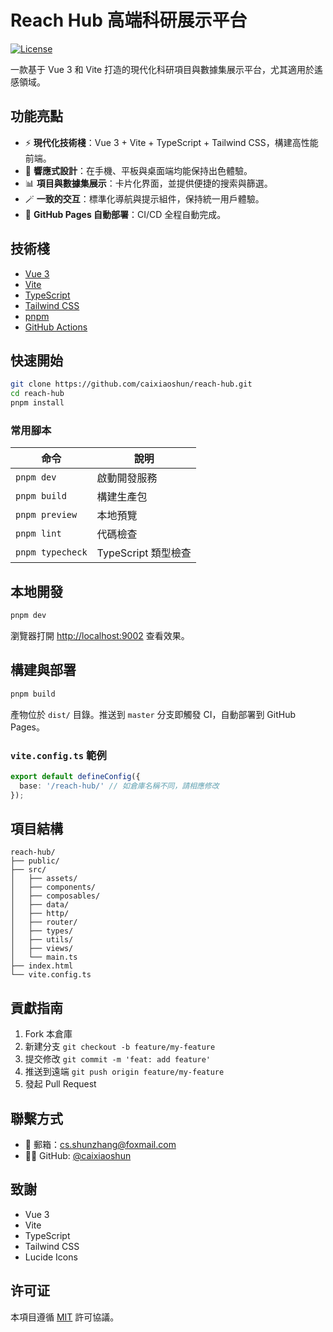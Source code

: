 # Reach Hub 高端科研展示平台

[![License](https://img.shields.io/badge/license-MIT-blue.svg)](LICENSE)

一款基于 Vue 3 和 Vite 打造的現代化科研項目與數據集展示平台，尤其適用於遙感領域。

## 功能亮點
- ⚡ **現代化技術棧**：Vue 3 + Vite + TypeScript + Tailwind CSS，構建高性能前端。
- 📱 **響應式設計**：在手機、平板與桌面端均能保持出色體驗。
- 📊 **項目與數據集展示**：卡片化界面，並提供便捷的搜索與篩選。
- 🪄 **一致的交互**：標準化導航與提示組件，保持統一用戶體驗。
- 🚀 **GitHub Pages 自動部署**：CI/CD 全程自動完成。

## 技術棧
- [Vue 3](https://vuejs.org/)
- [Vite](https://vitejs.dev/)
- [TypeScript](https://www.typescriptlang.org/)
- [Tailwind CSS](https://tailwindcss.com/)
- [pnpm](https://pnpm.io/)
- [GitHub Actions](https://github.com/features/actions)

## 快速開始
```bash
git clone https://github.com/caixiaoshun/reach-hub.git
cd reach-hub
pnpm install
```

### 常用腳本
| 命令            | 說明                     |
| --------------- | ------------------------ |
| `pnpm dev`      | 啟動開發服務             |
| `pnpm build`    | 構建生產包               |
| `pnpm preview`  | 本地預覽                 |
| `pnpm lint`     | 代碼檢查                 |
| `pnpm typecheck`| TypeScript 類型檢查      |

## 本地開發
```bash
pnpm dev
```
瀏覽器打開 [http://localhost:9002](http://localhost:9002) 查看效果。

## 構建與部署
```bash
pnpm build
```
產物位於 `dist/` 目錄。推送到 `master` 分支即觸發 CI，自動部署到 GitHub Pages。

### `vite.config.ts` 範例
```ts
export default defineConfig({
  base: '/reach-hub/' // 如倉庫名稱不同，請相應修改
});
```

## 項目結構
```text
reach-hub/
├── public/
├── src/
│   ├── assets/
│   ├── components/
│   ├── composables/
│   ├── data/
│   ├── http/
│   ├── router/
│   ├── types/
│   ├── utils/
│   ├── views/
│   └── main.ts
├── index.html
└── vite.config.ts
```

## 貢獻指南
1. Fork 本倉庫
2. 新建分支 `git checkout -b feature/my-feature`
3. 提交修改 `git commit -m 'feat: add feature'`
4. 推送到遠端 `git push origin feature/my-feature`
5. 發起 Pull Request

## 聯繫方式
- 📧 郵箱：[cs.shunzhang@foxmail.com](mailto:cs.shunzhang@foxmail.com)
- 🧑‍💻 GitHub: [@caixiaoshun](https://github.com/caixiaoshun)

## 致謝
- Vue 3
- Vite
- TypeScript
- Tailwind CSS
- Lucide Icons

## 许可证
本項目遵循 [MIT](LICENSE) 許可協議。
